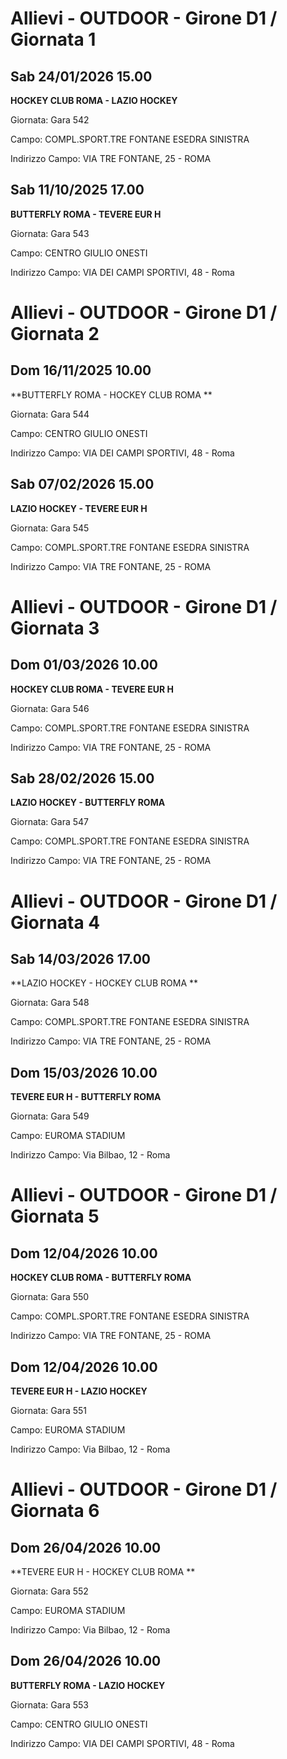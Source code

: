 # Allievi - OUTDOOR  - Girone D1 / Giornata 1
## Sab 24/01/2026 15.00

**HOCKEY CLUB ROMA  - LAZIO HOCKEY**

Giornata: Gara 542

Campo: COMPL.SPORT.TRE FONTANE ESEDRA SINISTRA 

Indirizzo Campo:  VIA TRE FONTANE, 25 - ROMA



## Sab 11/10/2025 17.00

**BUTTERFLY ROMA - TEVERE EUR H**

Giornata: Gara 543

Campo: CENTRO GIULIO ONESTI 

Indirizzo Campo:  VIA DEI CAMPI SPORTIVI, 48 - Roma


# Allievi - OUTDOOR  - Girone D1 / Giornata 2
## Dom 16/11/2025 10.00

**BUTTERFLY ROMA - HOCKEY CLUB ROMA **

Giornata: Gara 544

Campo: CENTRO GIULIO ONESTI 

Indirizzo Campo:  VIA DEI CAMPI SPORTIVI, 48 - Roma



## Sab 07/02/2026 15.00

**LAZIO HOCKEY - TEVERE EUR H**

Giornata: Gara 545

Campo: COMPL.SPORT.TRE FONTANE ESEDRA SINISTRA 

Indirizzo Campo:  VIA TRE FONTANE, 25 - ROMA


# Allievi - OUTDOOR  - Girone D1 / Giornata 3
## Dom 01/03/2026 10.00

**HOCKEY CLUB ROMA  - TEVERE EUR H**

Giornata: Gara 546

Campo: COMPL.SPORT.TRE FONTANE ESEDRA SINISTRA 

Indirizzo Campo:  VIA TRE FONTANE, 25 - ROMA



## Sab 28/02/2026 15.00

**LAZIO HOCKEY - BUTTERFLY ROMA**

Giornata: Gara 547

Campo: COMPL.SPORT.TRE FONTANE ESEDRA SINISTRA 

Indirizzo Campo:  VIA TRE FONTANE, 25 - ROMA


# Allievi - OUTDOOR  - Girone D1 / Giornata 4
## Sab 14/03/2026 17.00

**LAZIO HOCKEY - HOCKEY CLUB ROMA **

Giornata: Gara 548

Campo: COMPL.SPORT.TRE FONTANE ESEDRA SINISTRA 

Indirizzo Campo:  VIA TRE FONTANE, 25 - ROMA



## Dom 15/03/2026 10.00

**TEVERE EUR H - BUTTERFLY ROMA**

Giornata: Gara 549

Campo: EUROMA STADIUM 

Indirizzo Campo:  Via Bilbao, 12 - Roma


# Allievi - OUTDOOR  - Girone D1 / Giornata 5
## Dom 12/04/2026 10.00

**HOCKEY CLUB ROMA  - BUTTERFLY ROMA**

Giornata: Gara 550

Campo: COMPL.SPORT.TRE FONTANE ESEDRA SINISTRA 

Indirizzo Campo:  VIA TRE FONTANE, 25 - ROMA



## Dom 12/04/2026 10.00

**TEVERE EUR H - LAZIO HOCKEY**

Giornata: Gara 551

Campo: EUROMA STADIUM 

Indirizzo Campo:  Via Bilbao, 12 - Roma


# Allievi - OUTDOOR  - Girone D1 / Giornata 6
## Dom 26/04/2026 10.00

**TEVERE EUR H - HOCKEY CLUB ROMA **

Giornata: Gara 552

Campo: EUROMA STADIUM 

Indirizzo Campo:  Via Bilbao, 12 - Roma



## Dom 26/04/2026 10.00

**BUTTERFLY ROMA - LAZIO HOCKEY**

Giornata: Gara 553

Campo: CENTRO GIULIO ONESTI 

Indirizzo Campo:  VIA DEI CAMPI SPORTIVI, 48 - Roma



